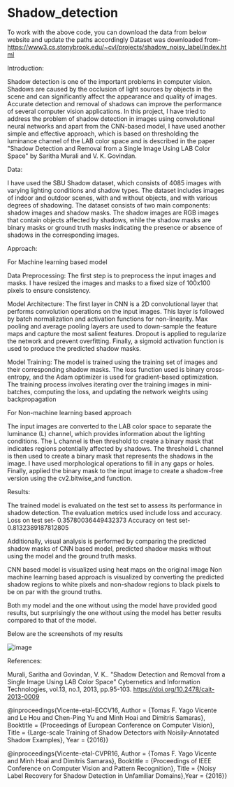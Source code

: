 # Shadow_detection

To work with the above code, you can download the data from below website and update the paths accordingly
Dataset was downloaded from- https://www3.cs.stonybrook.edu/~cvl/projects/shadow_noisy_label/index.html

Introduction:

Shadow detection is one of the important problems in computer vision. Shadows are caused by the occlusion of light sources by objects in the scene and can significantly affect the appearance and quality of images. Accurate detection and removal of shadows can improve the performance of several computer vision applications. In this project, I have tried to address the problem of shadow detection in images using convolutional neural networks and apart from the CNN-based model, I have used another simple and effective approach, which is based on thresholding the luminance channel of the LAB color space and is described in the paper "Shadow Detection and Removal from a Single Image  Using LAB Color Space" by Saritha Murali and V. K. Govindan.

Data:

I have used the SBU Shadow dataset, which consists of 4085 images with varying lighting conditions and shadow types. The dataset includes images of indoor and outdoor scenes, with and without objects, and with various degrees of shadowing. The dataset consists of two main components: shadow images and shadow masks. The shadow images are RGB images that contain objects affected by shadows, while the shadow masks are binary masks or ground truth masks indicating the presence or absence of shadows in the corresponding images.

Approach:

For Machine learning  based model

Data Preprocessing:
The first step is to preprocess the input images and masks. I have resized the images and masks to a fixed size of 100x100 pixels to ensure consistency. 

Model Architecture:
The first layer in CNN is a 2D convolutional layer that performs convolution operations on the input images. This layer is followed by batch normalization and activation functions for non-linearity. Max pooling and average pooling layers are used to down-sample the feature maps and capture the most salient features. Dropout is applied to regularize the network and prevent overfitting. Finally, a sigmoid activation function is used to produce the predicted shadow masks.

Model Training:
The model is trained using the training set of images and their corresponding shadow masks. The loss function used is binary cross-entropy, and the Adam optimizer is used for gradient-based optimization. The training process involves iterating over the training images in mini-batches, computing the loss, and updating the network weights using backpropagation

For Non-machine learning based approach

The input images are converted to the LAB color space to separate the luminance (L) channel, which provides information about the lighting conditions. The L channel is then threshold to create a binary mask that indicates regions potentially affected by shadows. The threshold L channel is then used to create a binary mask that represents the shadows in the image. I have used morphological operations to fill in any gaps or holes. Finally, applied the binary mask to the input image to create a shadow-free version using the cv2.bitwise_and function.

Results:

The trained model is evaluated on the test set to assess its performance in shadow detection. The evaluation metrics used include loss and accuracy. 
Loss on test set- 0.35780036449432373
Accuracy on test set- 0.8132389187812805

Additionally, visual analysis is performed by comparing the predicted shadow masks of CNN based model, predicted shadow masks without using the model and the ground truth masks.

CNN based model is visualized using heat maps on the original image
Non machine learning based approach is visualized by converting the predicted shadow regions to white pixels and non-shadow regions to black pixels to be on par with the ground truths.

Both my model and the one without using the model have provided good results, but surprisingly the one without using the model has better results compared to that of the model.

Below are the screenshots of my results
 
 
 
 
 
 

 
 
 
 
 
 
 
![image](https://github.com/Hruday851998/Shadow_detection/assets/98664425/cc1ca124-5b0c-4355-be45-8be98adf87ba)



 
 
 

 
 
 
 
 
 
 
References:

Murali, Saritha and Govindan, V. K.. "Shadow Detection and Removal from a Single Image Using LAB Color Space" Cybernetics and Information Technologies, vol.13, no.1, 2013, pp.95-103. https://doi.org/10.2478/cait-2013-0009

@inproceedings{Vicente-etal-ECCV16, 
Author = {Tomas F. Yago Vicente and Le Hou and Chen-Ping Yu and Minh Hoai and Dimitris Samaras}, 
Booktitle = {Proceedings of European Conference on Computer Vision}, 
Title = {Large-scale Training of Shadow Detectors with Noisily-Annotated Shadow Examples}, 
Year = {2016}} 

@inproceedings{Vicente-etal-CVPR16,
Author = {Tomas F. Yago Vicente and Minh Hoai and Dimitris Samaras},
Booktitle = {Proceedings of IEEE Conference on Computer Vision and Pattern Recognition},
Title = {Noisy Label Recovery for Shadow Detection in Unfamiliar Domains},Year = {2016}}
